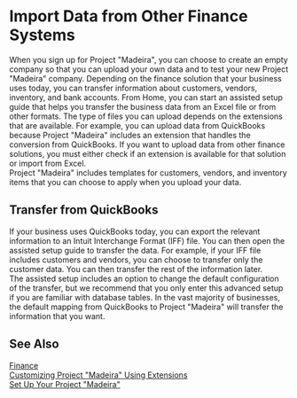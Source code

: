 <properties
    pageTitle="Import Data from Other Finance Systems| Project “Madeira”" 
	description="Describes how you can import your own data into Project “Madeira”." 
	services="project-madeira" 
	documentationCenter=""
	authors="edupont04"
/>
<tags
    ms.service="project-madeira"
    ms.topic="article"
    ms.author="edupont04" />
                
# Import Data from Other Finance Systems
When you sign up for Project "Madeira", you can choose to create an empty company so that you can upload your own data and to test your new Project "Madeira" company. Depending on the finance solution that your business uses today, you can transfer information about customers, vendors, inventory, and bank accounts.
From Home, you can start an assisted setup guide that helps you transfer the business data from an Excel file or from other formats. The type of files you can upload depends on the extensions that are available. For example, you can upload data from QuickBooks because Project "Madeira" includes an extension that handles the conversion from QuickBooks. If you want to upload data from other finance solutions, you must either check if an extension is available for that solution or import from Excel.  
Project "Madeira" includes templates for customers, vendors, and inventory items that you can choose to apply when you upload your data.  

## Transfer from QuickBooks
If your business uses QuickBooks today, you can export the relevant information to an Intuit Interchange Format (IFF) file. You can then open the assisted setup guide to transfer the data. 
For example, if your IFF file includes customers and vendors, you can choose to transfer only the customer data. You can then transfer the rest of the information later.  
The assisted setup includes an option to change the default configuration of the transfer, but we recommend that you only enter this advanced setup if you are familiar with database tables. In the vast majority of businesses, the default mapping from QuickBooks to Project "Madeira" will transfer the information that you want.

## See Also
[Finance](finance.md)  
[Customizing Project "Madeira" Using Extensions](ui-extensions.md)   
[Set Up Your Project "Madeira"](setup.md) 
